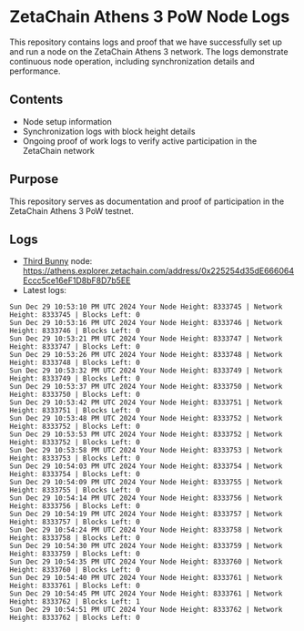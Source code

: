 # ZetaChain Athens 3 PoW Node Logs
This repository contains logs and proof that we have successfully set up and run a node on the ZetaChain Athens 3 network. The logs demonstrate continuous node operation, including synchronization details and performance.

## Contents
- Node setup information
- Synchronization logs with block height details
- Ongoing proof of work logs to verify active participation in the ZetaChain network

## Purpose
This repository serves as documentation and proof of participation in the ZetaChain Athens 3 PoW testnet.

## Logs

- [Third Bunny](https://thirdbunny.xyz/) node: https://athens.explorer.zetachain.com/address/0x225254d35dE666064Eccc5ce16eF1D8bF8D7b5EE
- Latest logs:
```
Sun Dec 29 10:53:10 PM UTC 2024 Your Node Height: 8333745 | Network Height: 8333745 | Blocks Left: 0
Sun Dec 29 10:53:16 PM UTC 2024 Your Node Height: 8333746 | Network Height: 8333746 | Blocks Left: 0
Sun Dec 29 10:53:21 PM UTC 2024 Your Node Height: 8333747 | Network Height: 8333747 | Blocks Left: 0
Sun Dec 29 10:53:26 PM UTC 2024 Your Node Height: 8333748 | Network Height: 8333748 | Blocks Left: 0
Sun Dec 29 10:53:32 PM UTC 2024 Your Node Height: 8333749 | Network Height: 8333749 | Blocks Left: 0
Sun Dec 29 10:53:37 PM UTC 2024 Your Node Height: 8333750 | Network Height: 8333750 | Blocks Left: 0
Sun Dec 29 10:53:42 PM UTC 2024 Your Node Height: 8333751 | Network Height: 8333751 | Blocks Left: 0
Sun Dec 29 10:53:48 PM UTC 2024 Your Node Height: 8333752 | Network Height: 8333752 | Blocks Left: 0
Sun Dec 29 10:53:53 PM UTC 2024 Your Node Height: 8333752 | Network Height: 8333752 | Blocks Left: 0
Sun Dec 29 10:53:58 PM UTC 2024 Your Node Height: 8333753 | Network Height: 8333753 | Blocks Left: 0
Sun Dec 29 10:54:03 PM UTC 2024 Your Node Height: 8333754 | Network Height: 8333754 | Blocks Left: 0
Sun Dec 29 10:54:09 PM UTC 2024 Your Node Height: 8333755 | Network Height: 8333755 | Blocks Left: 0
Sun Dec 29 10:54:14 PM UTC 2024 Your Node Height: 8333756 | Network Height: 8333756 | Blocks Left: 0
Sun Dec 29 10:54:19 PM UTC 2024 Your Node Height: 8333757 | Network Height: 8333757 | Blocks Left: 0
Sun Dec 29 10:54:24 PM UTC 2024 Your Node Height: 8333758 | Network Height: 8333758 | Blocks Left: 0
Sun Dec 29 10:54:30 PM UTC 2024 Your Node Height: 8333759 | Network Height: 8333759 | Blocks Left: 0
Sun Dec 29 10:54:35 PM UTC 2024 Your Node Height: 8333760 | Network Height: 8333760 | Blocks Left: 0
Sun Dec 29 10:54:40 PM UTC 2024 Your Node Height: 8333761 | Network Height: 8333761 | Blocks Left: 0
Sun Dec 29 10:54:45 PM UTC 2024 Your Node Height: 8333761 | Network Height: 8333762 | Blocks Left: 1
Sun Dec 29 10:54:51 PM UTC 2024 Your Node Height: 8333762 | Network Height: 8333762 | Blocks Left: 0
```
